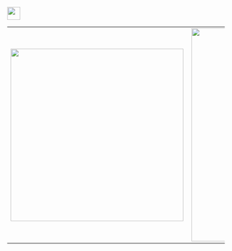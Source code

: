 <img src="https://www.canva.com/design/DAEMGiYhoXY/w9RNG12ZzR1JOjTGSZaluQ/view?utm_content=DAEMGiYhoXY&utm_campaign=designshare&utm_medium=link&utm_source=sharebutton" width="30px"></h2>

<center>
<table>
    <tr>
        <td><img width="400px" align="left" src="https://github-readme-stats.vercel.app/api/top-langs/?username=ViniciusGP&hide=html&layout=compact&theme=buefy" /></td>
        <td><img width="495px" align="left" src="https://github-readme-stats.vercel.app/api?username=ViniciusGP&theme=buefy"/></td>
    </tr>   
</table>
</center> 

<!--
**ViniciusGP/ViniciusGP** is a ✨ _special_ ✨ repository because its `README.md` (this file) appears on your GitHub profile.

Here are some ideas to get you started:

- 🔭 I’m currently working on ...
- 🌱 I’m currently learning ...
- 👯 I’m looking to collaborate on ...
- 🤔 I’m looking for help with ...
- 💬 Ask me about ...
- 📫 How to reach me: ...
- 😄 Pronouns: ...
- ⚡ Fun fact: ...
-->
